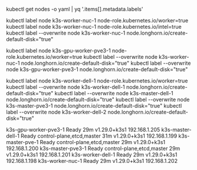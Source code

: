 
kubectl get nodes -o yaml | yq '.items[].metadata.labels'



kubectl label node k3s-worker-nuc-1 node-role.kubernetes.io/worker=true
kubectl label node k3s-worker-nuc-1 node-role.kubernetes.io/intel=true
kubectl label --overwrite node k3s-worker-nuc-1 node.longhorn.io/create-default-disk="true"

kubectl label node k3s-gpu-worker-pve3-1 node-role.kubernetes.io/worker=true
kubectl label --overwrite node k3s-worker-nuc-1 node.longhorn.io/create-default-disk="true"
kubectl label --overwrite node k3s-gpu-worker-pve3-1 node.longhorn.io/create-default-disk="true"

kubectl label node k3s-worker-dell-1 node-role.kubernetes.io/worker=true
kubectl label --overwrite node k3s-worker-dell-1 node.longhorn.io/create-default-disk="true"
kubectl label --overwrite node k3s-master-dell-1 node.longhorn.io/create-default-disk="true"
kubectl label --overwrite node k3s-master-pve3-1  node.longhorn.io/create-default-disk="true"
kubectl label --overwrite node k3s-worker-dell-2 node.longhorn.io/create-default-disk="true"


k3s-gpu-worker-pve3-1   Ready    <none>                      29m   v1.29.0+k3s1   192.168.1.205
k3s-master-dell-1       Ready    control-plane,etcd,master   31m   v1.29.0+k3s1   192.168.1.199
k3s-master-pve-1        Ready    control-plane,etcd,master   29m   v1.29.0+k3s1   192.168.1.200
k3s-master-pve3-1       Ready    control-plane,etcd,master   29m   v1.29.0+k3s1   192.168.1.201
k3s-worker-dell-1       Ready    <none>                      29m   v1.29.0+k3s1   192.168.1.198
k3s-worker-nuc-1        Ready    <none>                      29m   v1.29.0+k3s1   192.168.1.202


